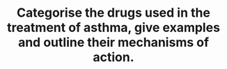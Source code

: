 ---
title: "Categorise the drugs used in the treatment of asthma, give examples and outline their mechanisms of action."
entityType: SAQ
exam: PEX
college: CICM
year: 2016
sitting: B
question: 04
passRate: 71
EC_expectedDomains:
- "Asthma drugs are typically categorised according to mechanism of action. A reasonable alternative is to categorise by clinical use, e.g. short acting, long acting, preventer, rescue etc."
- "A lot of emphasis in marking was placed on an understanding of the beta-adrenergic pathway, its secondary messenger system and how this medicates smooth muscle relaxation."
EC_extraCredit:
- "Candidates whose answers had structure as well those who described the wide range of drugs used to treat asthma scored well."
---